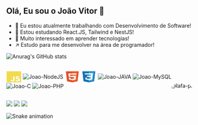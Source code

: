 ## Olá, Eu sou o João Vitor 👋

- 🔭  Eu estou atualmente trabalhando com Desenvolvimento de Software!
- 🌱  Estou estudando React.JS, Tailwind e NestJS!
- 📕  Muito interessado em aprender tecnologias!
- ↗️  Estudo para me desenvolver na área de programador!




![Anurag's GitHub stats](https://github-readme-stats.vercel.app/api?username=JoaoVitorAlvesR&show_icons=true&theme=radical)


<div style="display: inline_block"><br>
  <img align="center" alt="Joao-Js" height="30" width="40" src="https://raw.githubusercontent.com/devicons/devicon/master/icons/javascript/javascript-plain.svg">
  <img align="center" alt="Joao-NodeJS" height="30" width="40" src="https://cdn.jsdelivr.net/gh/devicons/devicon/icons/nodejs/nodejs-original.svg" />
  <img align="center" alt="Joao-HTML" height="30" width="40" src="https://raw.githubusercontent.com/devicons/devicon/master/icons/html5/html5-original.svg">
  <img align="center" alt="Joao-CSS" height="30" width="40" src="https://raw.githubusercontent.com/devicons/devicon/master/icons/css3/css3-original.svg">
  <img align="center" alt="Joao-JAVA" height="30" width="40" src="https://cdn.jsdelivr.net/gh/devicons/devicon/icons/java/java-original.svg" />
  <img align="center" alt="Joao-MySQL" height="30" width="40" src="https://cdn.jsdelivr.net/gh/devicons/devicon/icons/mysql/mysql-original.svg" />
  <img align="center" alt="Joao-C" height="30" width="40" src="https://cdn.jsdelivr.net/gh/devicons/devicon/icons/c/c-original.svg" />
  <img align="center" alt="Joao-PHP" height="30" width="40" src="https://cdn.jsdelivr.net/gh/devicons/devicon/icons/php/php-original.svg" />
  <img align="right" alt="Rafa-pic" height="150" style="border-radius:50px;" 
 src="https://cdn.discordapp.com/attachments/719330020866130004/946844572741435462/download20220205160202.png?width=676&height=676">
</div>

   ##
   
<div> 
  <a href="https://www.instagram.com/jaovitor.alves/" target="_blank"><img src="https://img.shields.io/badge/-Instagram-%23E4405F?style=for-the-badge&logo=instagram&logoColor=white" target="_blank"></a>
  <a href="mailto:joaovitor.alvesR@outlook.com" target="_blank"><img src="https://img.shields.io/badge/Gmail-D14836?style=for-the-badge&logo=gmail&logoColor=white" target="_blank"></a>
   <a href = "https://www.linkedin.com/in/jo%C3%A3o-vitor-alves-rocha-753176195/"><img src="https://img.shields.io/badge/LinkedIn-0077B5?style=for-the-badge&logo=linkedin&logoColor=white" target="_blank"></a>
  
</div>

 
  
  ![Snake animation](https://github.com/JoaoVitorAlvesR/JoaoVitorAlvesR/blob/output/github-contribution-grid-snake.svg)
 

